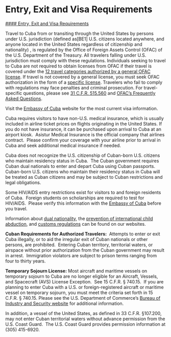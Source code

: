 # Entry, Exit and Visa Requirements

[#### Entry, Exit and Visa Requirements](javascript:void(0); "Entry, Exit and Visa Requirements")

Travel to Cuba from or transiting through the United States by persons under U.S. jurisdiction (defined as[BE1] U.S. citizens located anywhere, and anyone located in the United States regardless of citizenship and nationality) , is regulated by the Office of Foreign Assets Control (OFAC) of the U.S. Department of the Treasury. All travelers falling under U.S. jurisdiction must comply with these regulations. Individuals seeking to travel to Cuba are not required to obtain licenses from OFAC if their travel is covered under the [12 travel categories authorized by a general OFAC license](https://cu.usembassy.gov/services/traveling-to-cuba/). If travel is not covered by a general license, you must seek OFAC authorization in the form of a [specific license](https://home.treasury.gov/policy-issues/financial-sanctions/ofac-license-application-page). Travelers who fail to comply with regulations may face penalties and criminal prosecution. For travel-specific questions, please see [31 C.F.R. 515.560](https://www.ecfr.gov/cgi-bin/text-idx?SID=b5ee59d94ee45bba6a049240298f1cff&mc=true&node=se31.3.515_1560&rgn=div8) and [OFAC’s Frequently Asked Questions](https://home.treasury.gov/policy-issues/financial-sanctions/sanctions-programs-and-country-information).

Visit the [Embassy of Cuba](https://misiones.cubaminrex.cu/en/usa) website for the most current visa information.

Cuba requires visitors to have non-U.S. medical insurance, which is usually included in airline ticket prices on flights originating in the United States. If you do not have insurance, it can be purchased upon arrival to Cuba at an airport kiosk.  Asistur Medical Insurance is the official company that airlines contract.  Please confirm your coverage with your airline prior to arrival in Cuba and seek additional medical insurance if needed.

Cuba does not recognize the U.S. citizenship of Cuban-born U.S. citizens who maintain residency status in Cuba.  The Cuban government requires Cuban dual nationals to enter and depart Cuba using Cuban passports. Cuban-born U.S. citizens who maintain their residency status in Cuba will be treated as Cuban citizens and may be subject to Cuban restrictions and legal obligations.

Some HIV/AIDS entry restrictions exist for visitors to and foreign residents of Cuba.  Foreign students on scholarships are required to test for HIV/AIDS.  Please verify this information with the [Embassy of Cuba](https://misiones.cubaminrex.cu/en/usa) before you travel.

Information about [dual nationality](https://travel.state.gov/content/travel/en/international-travel/before-you-go/travelers-with-special-considerations/Dual-Nationality-Travelers.html), the [prevention of international child abduction](https://travel.state.gov/content/travel/en/International-Parental-Child-Abduction/prevention.html), and [customs regulations](https://travel.state.gov/content/travel/en/international-travel/before-you-go/customs-and-import.html) can be found on our websites.

**Cuban Requirements for Authorized Travelers:**  Attempts to enter or exit Cuba illegally, or to aid the irregular exit of Cuban nationals or other persons, are prohibited.  Entering Cuban territory, territorial waters, or airspace without prior authorization from the Cuban government may result in arrest.  Immigration violators are subject to prison terms ranging from four to thirty years.

**Temporary Sojourn License:** Most aircraft and maritime vessels on temporary sojourn to Cuba are no longer eligible for an Aircraft, Vessels, and Spacecraft (AVS) License Exception.  See 15 C.F.R. § 740.15.  If you are planning to enter Cuba with a U.S. or foreign-registered aircraft or maritime vessel on temporary sojourn, you must meet the criteria set forth in 15 C.F.R. § 740.15. Please see the U.S. Department of Commerce’s [Bureau of Industry and Security website](https://www.bis.doc.gov/index.php/policy-guidance/country-guidance/sanctioned-destinations/cuba) for additional information.

In addition, a vessel of the United States, as defined in 33 C.F.R. §107.200, may not enter Cuban territorial waters without advance permission from the U.S. Coast Guard.  The U.S. Coast Guard provides permission information at (305) 415-6920.